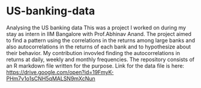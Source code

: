 # US-banking-data
Analysing the US banking data
This was a project I worked on during my stay as intern in IIM Bangalore with Prof.Abhinav Anand. The project aimed to find a pattern 
using the correlations in the returns among large banks and also autocorrelations in the returns of each bank and to hypothesize about their
behavior. My contribution invovled finding the autocorrelations in returns at daily, weekly and monthly frequencies. The repository 
consists of an R markdown file written for the purpose.
Link for the data file is here: https://drive.google.com/open?id=19FmyK-PHm7v1o1sCNH5qMALSN9mXcNun
